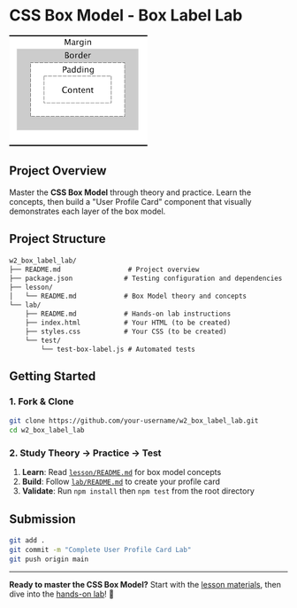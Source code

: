# CSS Box Model - Box Label Lab

![Box Model Visualization](lab/public/images.png)

## Project Overview

Master the **CSS Box Model** through theory and practice. Learn the concepts, then build a "User Profile Card" component that visually demonstrates each layer of the box model.

## Project Structure

```
w2_box_label_lab/
├── README.md                 # Project overview
├── package.json             # Testing configuration and dependencies
├── lesson/
│   └── README.md            # Box Model theory and concepts
└── lab/
    ├── README.md            # Hands-on lab instructions
    ├── index.html           # Your HTML (to be created)
    ├── styles.css           # Your CSS (to be created)
    └── test/
        └── test-box-label.js # Automated tests
```

## Getting Started

### 1. Fork & Clone
```bash
git clone https://github.com/your-username/w2_box_label_lab.git
cd w2_box_label_lab
```

### 2. Study Theory → Practice → Test
1. **Learn**: Read [`lesson/README.md`](lesson/README.md) for box model concepts
2. **Build**: Follow [`lab/README.md`](lab/README.md) to create your profile card  
3. **Validate**: Run `npm install` then `npm test` from the root directory

## Submission

```bash
git add .
git commit -m "Complete User Profile Card Lab"
git push origin main
```

---

**Ready to master the CSS Box Model?** Start with the [lesson materials](lesson/README.md), then dive into the [hands-on lab](lab/README.md)! 🎯
